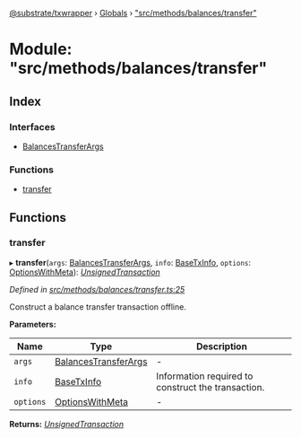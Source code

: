 [@substrate/txwrapper](../README.md) › [Globals](../globals.md) › ["src/methods/balances/transfer"](_src_methods_balances_transfer_.md)

# Module: "src/methods/balances/transfer"

## Index

### Interfaces

* [BalancesTransferArgs](../interfaces/_src_methods_balances_transfer_.balancestransferargs.md)

### Functions

* [transfer](_src_methods_balances_transfer_.md#transfer)

## Functions

###  transfer

▸ **transfer**(`args`: [BalancesTransferArgs](../interfaces/_src_methods_balances_transfer_.balancestransferargs.md), `info`: [BaseTxInfo](../interfaces/_src_util_types_.basetxinfo.md), `options`: [OptionsWithMeta](../interfaces/_src_util_types_.optionswithmeta.md)): *[UnsignedTransaction](../interfaces/_src_util_types_.unsignedtransaction.md)*

*Defined in [src/methods/balances/transfer.ts:25](https://github.com/paritytech/txwrapper/blob/cf846c2/src/methods/balances/transfer.ts#L25)*

Construct a balance transfer transaction offline.

**Parameters:**

Name | Type | Description |
------ | ------ | ------ |
`args` | [BalancesTransferArgs](../interfaces/_src_methods_balances_transfer_.balancestransferargs.md) | - |
`info` | [BaseTxInfo](../interfaces/_src_util_types_.basetxinfo.md) | Information required to construct the transaction.  |
`options` | [OptionsWithMeta](../interfaces/_src_util_types_.optionswithmeta.md) | - |

**Returns:** *[UnsignedTransaction](../interfaces/_src_util_types_.unsignedtransaction.md)*
